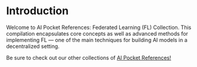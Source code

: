 # Introduction

Welcome to AI Pocket References: Federated Learning (FL) Collection. This compilation
encapsulates core concepts as well as advanced methods for implementing FL — one
of the main techniques for building AI models in a decentralized setting.

Be sure to check out our other collections of
[AI Pocket References!](https://vectorinstitute.github.io/ai-pocket-reference/)

